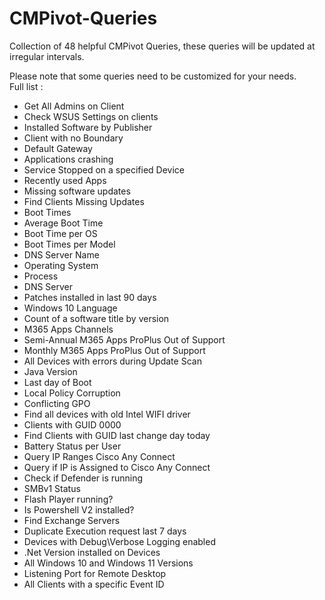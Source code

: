 # CMPivot-Queries
Collection of 48 helpful CMPivot Queries, these queries will be updated at irregular intervals.  

Please note that some queries need to be customized for your needs.  
Full list :
* Get All Admins on Client
* Check WSUS Settings on clients
* Installed Software by Publisher
* Client with no Boundary
* Default Gateway
* Applications crashing
* Service Stopped on a specified Device
* Recently used Apps
* Missing software updates
* Find Clients Missing Updates
* Boot Times 
* Average Boot Time
* Boot Time per OS
* Boot Times per Model
* DNS Server Name
* Operating System 
* Process
* DNS Server
* Patches installed in last 90 days
* Windows 10 Language
* Count of a software title by version
* M365 Apps Channels
* Semi-Annual M365 Apps ProPlus Out of Support
* Monthly  M365 Apps ProPlus Out of Support
* All Devices with errors during Update Scan
* Java Version
* Last day of Boot
* Local Policy Corruption
* Conflicting GPO
* Find all devices with old Intel WIFI driver
* Clients with GUID 0000
* Find Clients with GUID last change day today
* Battery Status per User
* Query IP Ranges Cisco Any Connect
* Query if IP is Assigned to Cisco Any Connect
* Check if Defender is running
* SMBv1 Status
* Flash Player running?
* Is Powershell V2 installed?
* Find Exchange Servers
* Duplicate Execution request last 7 days
* Devices with Debug\Verbose Logging enabled
* .Net Version installed on Devices
* All Windows 10 and Windows 11 Versions
* Listening Port for Remote Desktop
* All Clients with a specific Event ID


